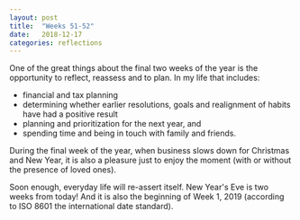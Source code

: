 ```yaml
---
layout: post
title:  "Weeks 51-52"
date:   2018-12-17
categories: reflections
---
```

One of the great things about the final two weeks of the year is the opportunity to reflect, reassess and to plan. In my life that includes:
- financial and tax planning
- determining whether earlier resolutions, goals and realignment of habits have had a positive result
- planning and prioritization for the next year, and
- spending time and being in touch with family and friends.

During the final week of the year, when business slows down for Christmas and New Year, it is also a pleasure just to enjoy the moment (with or without the presence of loved ones).

Soon enough, everyday life will re-assert itself. New Year's Eve is two weeks from today! And it is also the beginning of Week 1, 2019 (according to ISO 8601 the international date standard).
